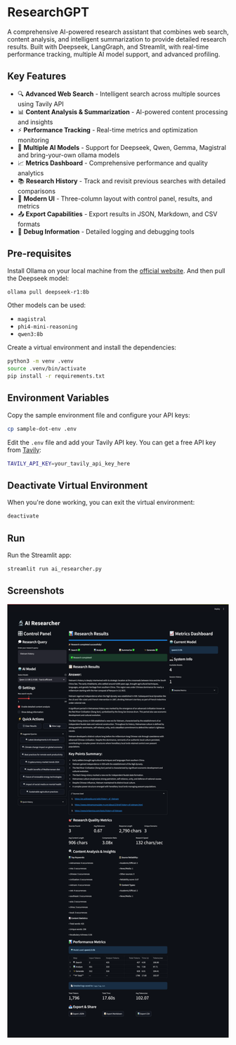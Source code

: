 # ResearchGPT

A comprehensive AI-powered research assistant that combines web search, content analysis, and intelligent summarization to provide detailed research results. Built with Deepseek, LangGraph, and Streamlit, with real-time performance tracking, multiple AI model support, and advanced profiling.

## Key Features

- 🔍 **Advanced Web Search** - Intelligent search across multiple sources using Tavily API
- 📊 **Content Analysis & Summarization** - AI-powered content processing and insights
- ⚡ **Performance Tracking** - Real-time metrics and optimization monitoring
- 🤖 **Multiple AI Models** - Support for Deepseek, Qwen, Gemma, Magistral and bring-your-own ollama models
- 📈 **Metrics Dashboard** - Comprehensive performance and quality analytics
- 📚 **Research History** - Track and revisit previous searches with detailed comparisons
- 🎨 **Modern UI** - Three-column layout with control panel, results, and metrics
- 📤 **Export Capabilities** - Export results in JSON, Markdown, and CSV formats
- 🔧 **Debug Information** - Detailed logging and debugging tools


## Pre-requisites

Install Ollama on your local machine from the [official website](https://ollama.com/). And then pull the Deepseek model:

```bash
ollama pull deepseek-r1:8b
```

Other models can be used: 

- `magistral`
- `phi4-mini-reasoning`
- `qwen3:8b`

Create a virtual environment and install the dependencies:

```bash
python3 -m venv .venv
source .venv/bin/activate
pip install -r requirements.txt
```

## Environment Variables

Copy the sample environment file and configure your API keys:

```bash
cp sample-dot-env .env
```

Edit the `.env` file and add your Tavily API key. You can get a free API key from [Tavily](https://tavily.com/):

```bash
TAVILY_API_KEY=your_tavily_api_key_here
```

## Deactivate Virtual Environment

When you're done working, you can exit the virtual environment:

```bash
deactivate
```

## Run

Run the Streamlit app:

```bash
streamlit run ai_researcher.py
```

## Screenshots

![ResearchGPT Screenshot](images/ai_researcher.png)

